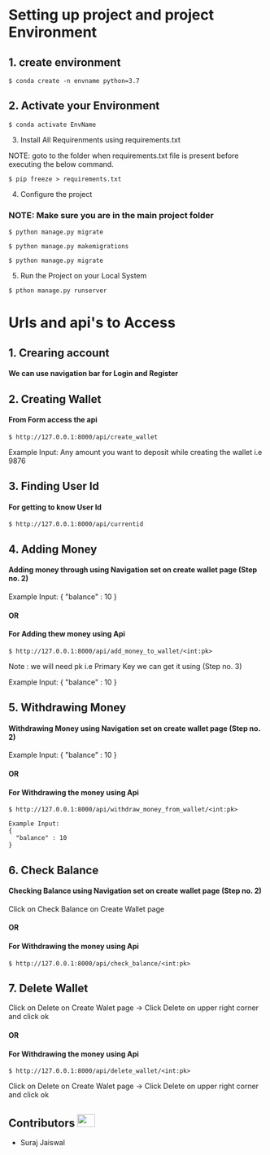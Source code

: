 # Setting up project and project Environment 

## 1. create environment
```
$ conda create -n envname python=3.7
```

## 2. Activate your Environment
```
$ conda activate EnvName
```

3. Install All Requirenments using requirements.txt

NOTE: goto to the folder when requirements.txt file is present before executing the below command.

```
$ pip freeze > requirements.txt
```

4. Configure the project

### NOTE: Make sure you are in the main project folder
```
$ python manage.py migrate
```

```
$ python manage.py makemigrations
```

```
$ python manage.py migrate
```

5. Run the Project on your Local System

```
$ pthon manage.py runserver
```


# Urls and api's to Access

## 1. Crearing account 
#### We can use navigation bar for Login and Register

## 2. Creating Wallet

#### From Form access the api
```
$ http://127.0.0.1:8000/api/create_wallet
```
Example Input: Any amount you want to deposit while creating the wallet i.e 9876

## 3. Finding User Id

#### For getting to know User Id
```
$ http://127.0.0.1:8000/api/currentid
```

## 4. Adding Money

#### Adding money through using Navigation set on create wallet page (Step no. 2)

Example Input: 
{
  "balance" : 10
}

####                    OR

#### For Adding thew money using Api
```
$ http://127.0.0.1:8000/api/add_money_to_wallet/<int:pk>
```
Note : we will need pk i.e Primary Key we can get it using (Step no. 3)

Example Input: 
{
  "balance" : 10
}

## 5. Withdrawing Money

#### Withdrawing Money using Navigation set on create wallet page (Step no. 2)

Example Input: 
{
  "balance" : 10
}

####                     OR

#### For Withdrawing the money using Api
```
$ http://127.0.0.1:8000/api/withdraw_money_from_wallet/<int:pk>

Example Input: 
{
  "balance" : 10
}

```
## 6. Check Balance

#### Checking Balance using Navigation set on create wallet page (Step no. 2)

Click on Check Balance on Create Wallet page

####                     OR

#### For Withdrawing the money using Api
```
$ http://127.0.0.1:8000/api/check_balance/<int:pk>
```

## 7. Delete Wallet

Click on Delete on Create Walet page -> Click Delete on upper right corner and click ok

####                     OR

#### For Withdrawing the money using Api
```
$ http://127.0.0.1:8000/api/delete_wallet/<int:pk>
```
Click on Delete on Create Walet page -> Click Delete on upper right corner and click ok

## Contributors <img src="https://raw.githubusercontent.com/TheDudeThatCode/TheDudeThatCode/master/Assets/Developer.gif" width=35 height=25> 

- Suraj Jaiswal